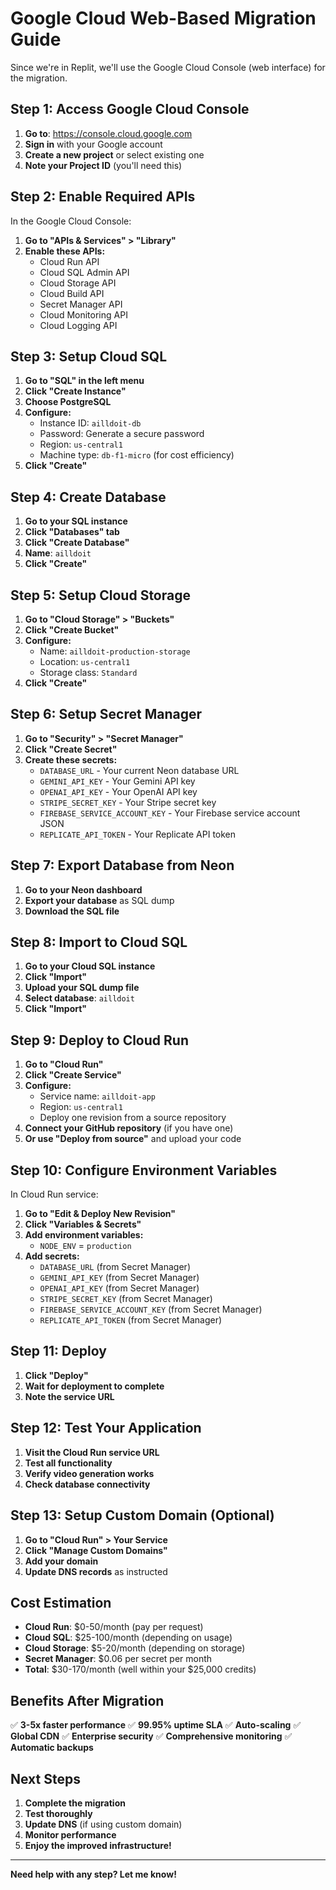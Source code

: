 # Google Cloud Web-Based Migration Guide

Since we're in Replit, we'll use the Google Cloud Console (web interface) for the migration.

## Step 1: Access Google Cloud Console

1. **Go to**: https://console.cloud.google.com
2. **Sign in** with your Google account
3. **Create a new project** or select existing one
4. **Note your Project ID** (you'll need this)

## Step 2: Enable Required APIs

In the Google Cloud Console:

1. **Go to "APIs & Services" > "Library"**
2. **Enable these APIs:**
   - Cloud Run API
   - Cloud SQL Admin API
   - Cloud Storage API
   - Cloud Build API
   - Secret Manager API
   - Cloud Monitoring API
   - Cloud Logging API

## Step 3: Setup Cloud SQL

1. **Go to "SQL" in the left menu**
2. **Click "Create Instance"**
3. **Choose PostgreSQL**
4. **Configure:**
   - Instance ID: `ailldoit-db`
   - Password: Generate a secure password
   - Region: `us-central1`
   - Machine type: `db-f1-micro` (for cost efficiency)
5. **Click "Create"**

## Step 4: Create Database

1. **Go to your SQL instance**
2. **Click "Databases" tab**
3. **Click "Create Database"**
4. **Name**: `ailldoit`
5. **Click "Create"**

## Step 5: Setup Cloud Storage

1. **Go to "Cloud Storage" > "Buckets"**
2. **Click "Create Bucket"**
3. **Configure:**
   - Name: `ailldoit-production-storage`
   - Location: `us-central1`
   - Storage class: `Standard`
4. **Click "Create"**

## Step 6: Setup Secret Manager

1. **Go to "Security" > "Secret Manager"**
2. **Click "Create Secret"**
3. **Create these secrets:**
   - `DATABASE_URL` - Your current Neon database URL
   - `GEMINI_API_KEY` - Your Gemini API key
   - `OPENAI_API_KEY` - Your OpenAI API key
   - `STRIPE_SECRET_KEY` - Your Stripe secret key
   - `FIREBASE_SERVICE_ACCOUNT_KEY` - Your Firebase service account JSON
   - `REPLICATE_API_TOKEN` - Your Replicate API token

## Step 7: Export Database from Neon

1. **Go to your Neon dashboard**
2. **Export your database** as SQL dump
3. **Download the SQL file**

## Step 8: Import to Cloud SQL

1. **Go to your Cloud SQL instance**
2. **Click "Import"**
3. **Upload your SQL dump file**
4. **Select database**: `ailldoit`
5. **Click "Import"**

## Step 9: Deploy to Cloud Run

1. **Go to "Cloud Run"**
2. **Click "Create Service"**
3. **Configure:**
   - Service name: `ailldoit-app`
   - Region: `us-central1`
   - Deploy one revision from a source repository
4. **Connect your GitHub repository** (if you have one)
5. **Or use "Deploy from source"** and upload your code

## Step 10: Configure Environment Variables

In Cloud Run service:

1. **Go to "Edit & Deploy New Revision"**
2. **Click "Variables & Secrets"**
3. **Add environment variables:**
   - `NODE_ENV` = `production`
4. **Add secrets:**
   - `DATABASE_URL` (from Secret Manager)
   - `GEMINI_API_KEY` (from Secret Manager)
   - `OPENAI_API_KEY` (from Secret Manager)
   - `STRIPE_SECRET_KEY` (from Secret Manager)
   - `FIREBASE_SERVICE_ACCOUNT_KEY` (from Secret Manager)
   - `REPLICATE_API_TOKEN` (from Secret Manager)

## Step 11: Deploy

1. **Click "Deploy"**
2. **Wait for deployment to complete**
3. **Note the service URL**

## Step 12: Test Your Application

1. **Visit the Cloud Run service URL**
2. **Test all functionality**
3. **Verify video generation works**
4. **Check database connectivity**

## Step 13: Setup Custom Domain (Optional)

1. **Go to "Cloud Run" > Your Service**
2. **Click "Manage Custom Domains"**
3. **Add your domain**
4. **Update DNS records** as instructed

## Cost Estimation

- **Cloud Run**: $0-50/month (pay per request)
- **Cloud SQL**: $25-100/month (depending on usage)
- **Cloud Storage**: $5-20/month (depending on storage)
- **Secret Manager**: $0.06 per secret per month
- **Total**: $30-170/month (well within your $25,000 credits)

## Benefits After Migration

✅ **3-5x faster performance**
✅ **99.95% uptime SLA**
✅ **Auto-scaling**
✅ **Global CDN**
✅ **Enterprise security**
✅ **Comprehensive monitoring**
✅ **Automatic backups**

## Next Steps

1. **Complete the migration**
2. **Test thoroughly**
3. **Update DNS** (if using custom domain)
4. **Monitor performance**
5. **Enjoy the improved infrastructure!**

---

**Need help with any step? Let me know!**
